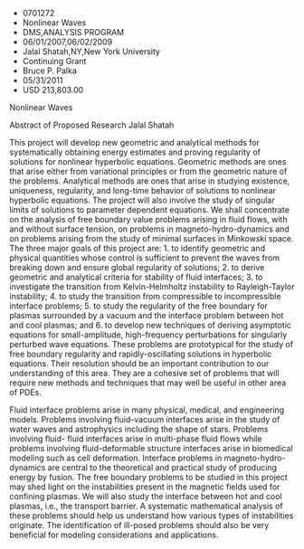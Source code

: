 
* 0701272
* Nonlinear Waves
* DMS,ANALYSIS PROGRAM
* 06/01/2007,06/02/2009
* Jalal Shatah,NY,New York University
* Continuing Grant
* Bruce P. Palka
* 05/31/2011
* USD 213,803.00

Nonlinear Waves

Abstract of Proposed Research Jalal Shatah

This project will develop new geometric and analytical methods for
systematically obtaining energy estimates and proving regularity of solutions
for nonlinear hyperbolic equations. Geometric methods are ones that arise either
from variational principles or from the geometric nature of the problems.
Analytical methods are ones that arise in studying existence, uniqueness,
regularity, and long-time behavior of solutions to nonlinear hyperbolic
equations. The project will also involve the study of singular limits of
solutions to parameter dependent equations. We shall concentrate on the analysis
of free boundary value problems arising in fluid flows, with and without surface
tension, on problems in magneto-hydro-dynamics and on problems arising from the
study of minimal surfaces in Minkowski space. The three major goals of this
project are: 1. to identify geometric and physical quantities whose control is
sufficient to prevent the waves from breaking down and ensure global regularity
of solutions; 2. to derive geometric and analytical criteria for stability of
fluid interfaces; 3. to investigate the transition from Kelvin-Helmholtz
instability to Rayleigh-Taylor instability; 4. to study the transition from
compressible to incompressible interface problems; 5. to study the regularity of
the free boundary for plasmas surrounded by a vacuum and the interface problem
between hot and cool plasmas; and 6. to develop new techniques of deriving
asymptotic equations for small-amplitude, high-frequency perturbations for
singularly perturbed wave equations. These problems are prototypical for the
study of free boundary regularity and rapidly-oscillating solutions in
hyperbolic equations. Their resolution should be an important contribution to
our understanding of this area. They are a cohesive set of problems that will
require new methods and techniques that may well be useful in other area of
PDEs.

Fluid interface problems arise in many physical, medical, and engineering
models. Problems involving fluid-vacuum interfaces arise in the study of water
waves and astrophysics including the shape of stars. Problems involving fluid-
fluid interfaces arise in multi-phase fluid flows while problems involving
fluid-deformable structure interfaces arise in biomedical modeling such as cell
deformation. Interface problems in magneto-hydro-dynamics are central to the
theoretical and practical study of producing energy by fusion. The free boundary
problems to be studied in this project may shed light on the instabilities
present in the magnetic fields used for confining plasmas. We will also study
the interface between hot and cool plasmas, i.e., the transport barrier. A
systematic mathematical analysis of these problems should help us understand how
various types of instabilities originate. The identification of ill-posed
problems should also be very beneficial for modeling considerations and
applications.
